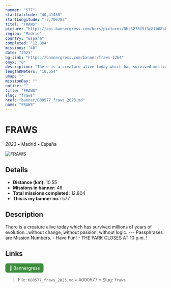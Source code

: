 ```yaml
---
nummer: "577"
startLatitude: "40,41438"
startLongitude: "-3,706782"
titel: "FRAWS"
picture: "https://api.bannergress.com/bnrs/pictures/8bc3278f9f3c81b08bb5979bb46d42bf"
region: "Madrid"
country: "España"
completed: "12.804"
missions: "48"
date: "2023"
bg-link: "https://bannergress.com/banner/fraws-1264"
onyx: "0"
description: "There is a creature alive today which has survived millions of years of evolution...without change, without passion, without logic. --- Passphrases are Mission Numbers. - Have Fun! - THE PARK CLOSES AT 10 p.m. !"
lengthKMeters: "10,554"
umap: ""
missionDay: ""
notice: ""
title: "FRAWS"
slug: "fraws"
href: "banner/000577_fraws_2023.md"
name: "FRAWS"
---
```

# FRAWS

*2023* • Madrid • España

![FRAWS](https://api.bannergress.com/bnrs/pictures/8bc3278f9f3c81b08bb5979bb46d42bf)



## Details
- **Distance (km):** 10.55
- **Missions in banner:** 48
- **Total missions completed:** 12.804
- **This is my banner no.:** 577



## Description
There is a creature alive today which has survived millions of years of evolution...without change, without passion, without logic. --- Passphrases are Mission Numbers. - Have Fun! - THE PARK CLOSES AT 10 p.m. !



## Links
<a href="https://bannergress.com/banner/fraws-1264" target="_blank" style="display:inline-block;margin-right:8px;padding:6px 12px;background:#3c8b3c;color:#fff;text-decoration:none;border-radius:6px;">🔗 Bannergress</a>



> File: `000577_fraws_2023.md` • #000577 • Slug: `fraws`
